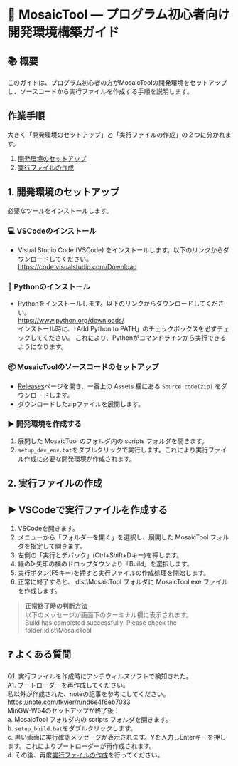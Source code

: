 # 🌟 MosaicTool — プログラム初心者向け開発環境構築ガイド  
## 📚 概要  
このガイドは、プログラム初心者の方がMosaicToolの開発環境をセットアップし、ソースコードから実行ファイルを作成する手順を説明します。  

## 作業手順  
大きく「開発環境のセットアップ」と「実行ファイルの作成」の２つに分かれます。
1. [開発環境のセットアップ](#1-開発環境のセットアップ)  
1. [実行ファイルの作成](#2-実行ファイルの作成)  

## 1. 開発環境のセットアップ  
必要なツールをインストールします。  

### 💻 VSCodeのインストール  
- Visual Studio Code (VSCode) をインストールします。以下のリンクからダウンロードしてください。  
https://code.visualstudio.com/Download  

### 🐍 Pythonのインストール  
- Pythonをインストールします。以下のリンクからダウンロードしてください。  
https://www.python.org/downloads/  
インストール時に、「Add Python to PATH」のチェックボックスを必ずチェックしてください。 これにより、Pythonがコマンドラインから実行できるようになります。  

### 📦 MosaicToolのソースコードのセットアップ  
  - [Releases](https://github.com/umyuu/MosaicTool/releases)ページを開き、一番上の Assets 欄にある `Source code(zip)` をダウンロードします。  
  - ダウンロードしたzipファイルを展開します。  
### ▶️ 開発環境を作成する  
  1. 展開した MosaicTool のフォルダ内の scripts フォルダを開きます。  
  1. `setup_dev_env.bat`をダブルクリックで実行します。これにより実行ファイル作成に必要な開発環境が作成されます。  

## 2. 実行ファイルの作成  
## ▶️ VSCodeで実行ファイルを作成する  
  1. VSCodeを開きます。  
  1. メニューから「フォルダーを開く」を選択し、展開した MosaicTool フォルダを指定して開きます。  
  1. 左側の「実行とデバック」(Ctrl+Shift+Dキー)を押します。  
  1. 緑の▷矢印の横のドロップダウンより「Build」を選択します。  
  1. 実行ボタン(F5キー)を押すと実行ファイルの作成処理を開始します。  
  1. 正常に終了すると、 dist\MosaicTool フォルダに MosaicTool.exe ファイルを作成します。  
  >  **正常終了時の判断方法**  
  >  以下のメッセージが画面下のターミナル欄に表示されます。  
  >  Build has completed successfully. Please check the folder.:dist\MosaicTool  

## ❓ よくある質問  
Q1. 実行ファイルを作成時にアンチウィルスソフトで検知された。  
A1. ブートローダーを再作成してください。  
私以外が作成された、noteの記事を参考にしてください。  
https://note.com/tkvier/n/nd6e4f6eb7033  
MinGW-W64のセットアップが終了後：  
  a.  MosaicTool フォルダ内の scripts フォルダを開きます。  
  b. `setup_build.bat`をダブルクリックします。  
  c. 黒い画面に実行確認メッセージが表示されます。Yを入力しEnterキーを押します。これによりブートローダーが再作成されます。  
  d. その後、再度[実行ファイルの作成](#2-実行ファイルの作成)を行ってください。  

